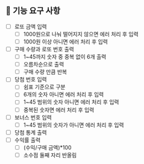 ## 🚀 기능 요구 사항

- [ ] 로또 금액 입력
    - [ ] 1000원으로 나눠 떨어지지 않으면 에러 처리 후 입력
    - [ ] 1000원 이상 아니면 에러 처리 후 입력
- [ ] 구매 수량과 로또 번호 출력
    - [ ] 1~45까지 숫자 중 중복 없이 6개 출력
    - [ ] 오름차순으로 출력
    - [ ] 구매 수량 만큼 반복
- [ ] 당첨 번호 입력
    - [ ] 쉼표 기준으로 구분
    - [ ] 6개의 숫자 아니면 에러 처리 후 입력
    - [ ] 1~45 범위의 숫자 아니면 에러 처리 후 입력
    - [ ] 중복된 숫자면 에러 처리 후 입력
- [ ] 보너스 번호 입력
    - [ ] 1~45 범위의 숫자가 아니면 에러 처리 후 입력
- [ ] 당첨 통계 출력
- [ ] 수익률 출력
    - [ ] (수익/구매 금액)*100
    - [ ] 소수점 둘째 자리 반올림 

